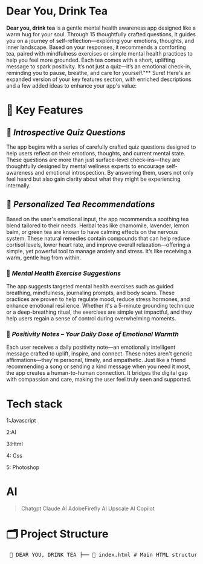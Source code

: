 # Dear You, Drink Tea

<b>Dear you, drink tea</b> is a gentle mental health awareness app designed like a warm hug for your soul. Through 15 thoughtfully crafted questions, it guides you on a journey of self-reflection—exploring your emotions, thoughts, and inner landscape. Based on your responses, it recommends a comforting tea, paired with mindfulness exercises or simple mental health practices to help you feel more grounded. Each tea comes with a short, uplifting message to spark positivity. It’s not just a quiz—it’s an emotional check-in, reminding you to pause, breathe, and care for yourself."**
Sure! Here's an expanded version of your key features section, with enriched descriptions and a few added ideas to enhance your app's value:

# 🌟 Key Features

## 🧠 *Introspective Quiz Questions*  
The app begins with a series of carefully crafted quiz questions designed to help users reflect on their emotions, thoughts, and current mental state. These questions are more than just surface-level check-ins—they are thoughtfully designed by mental wellness experts to encourage self-awareness and emotional introspection. By answering them, users not only feel heard but also gain clarity about what they might be experiencing internally.

## 🍵 *Personalized Tea Recommendations*  
Based on the user's emotional input, the app recommends a soothing tea blend tailored to their needs. Herbal teas like chamomile, lavender, lemon balm, or green tea are known to have calming effects on the nervous system. These natural remedies contain compounds that can help reduce cortisol levels, lower heart rate, and improve overall relaxation—offering a simple, yet powerful tool to manage anxiety and stress. It’s like receiving a warm, gentle hug from within.

### 🧘 *Mental Health Exercise Suggestions*  
The app suggests targeted mental health exercises such as guided breathing, mindfulness, journaling prompts, and body scans. These practices are proven to help regulate mood, reduce stress hormones, and enhance emotional resilience. Whether it's a 5-minute grounding technique or a deep-breathing ritual, the exercises are simple yet impactful, and they help users regain a sense of control during overwhelming moments.

### 💌 *Positivity Notes – Your Daily Dose of Emotional Warmth*  
Each user receives a daily positivity note—an emotionally intelligent message crafted to uplift, inspire, and connect. These notes aren't generic affirmations—they're personal, timely, and empathetic. Just like a friend recommending a song or sending a kind message when you need it most, the app creates a human-to-human connection. It bridges the digital gap with compassion and care, making the user feel truly seen and supported.

# Tech stack
1:Javascript

2:AI

3:Html

4: Css

5: Photoshop

# AI
> Chatgpt
> Claude AI
> AdobeFirefly AI
> Upscale AI
> Copilot

# 🗂️ Project Structure

<pre> 📁 DEAR YOU, DRINK TEA ├── 📄 index.html # Main HTML structure ├── 📁 css │ └── 📄 style.css # Complete styling for layout, fonts, and UI ├── 📁 js │ ├── 📄 data.js # Contains questions, answer tags, and tea result data │ └── 📄 script.js # Handles quiz logic, navigation, and scoring ├── 📁 images │ ├── 📄 bg.png # Background image │ ├── 📄 Chamomile.png │ ├── 📄 Ginger.png │ ├── 📄 Jasmine.png │ ├── 📄 Lavender.png │ ├── 📄 Lemon.png │ ├── 📄 Mint.png │ ├── 📄 Rose.png │ └── 📄 Tulsi.png # Tea result images </pre>
